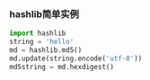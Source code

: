 ### hashlib简单实例

```python
import hashlib
string = 'hello'
md = hashlib.md5()
md.update(string.encode('utf-8'))
md5string = md.hexdigest()
```


